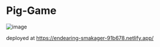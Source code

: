 # Pig-Game

![image](https://user-images.githubusercontent.com/31949367/160673158-c0aa4f72-2d18-409a-93f9-6603a9edb0dd.png)

deployed at https://endearing-smakager-91b678.netlify.app/
